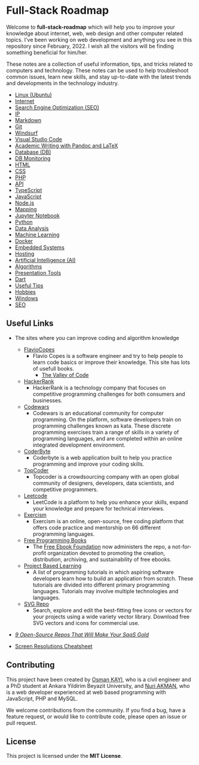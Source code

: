# Full-Stack Roadmap

Welcome to **full-stack-roadmap** which will help you to improve your knowledge about internet, web, web design and other computer related topics. I've been working on web development and anything you see in this repository since February, 2022. I wish all the visitors will be finding something beneficial for him/her.

These notes are a collection of useful information, tips, and tricks related to computers and technology. These notes can be used to help troubleshoot common issues, learn new skills, and stay up-to-date with the latest trends and developments in the technology industry.

- [Linux (Ubuntu)](./linux/)
- [Internet](./internet/)
- [Search Engine Optimization (SEO)](./seo/)
- [IP](./ip/)
- [Markdown](./markdown/)
- [Git](./git/)
- [Windsurf](./windsurf/)
- [Visual Studio Code](./vscode/)
- [Academic Writing with Pandoc and LaTeX](./academic.writing/)
- [Database (DB)](./db/)
- [DB Monitoring](./db.monitoring/)
- [HTML](./html/)
- [CSS](./css/)
- [PHP](./php/)
- [API](./api/)
- [TypeScript](./typescript/)
- [JavaScript](./javascript/)
- [Node.js](./node.js/)
- [Mapping](./mapping/)
- [Jupyter Notebook](./jupyter.notebook/)
- [Python](./python/)
- [Data Analysis](./data.analysis/)
- [Machine Learning](./machine.learning/)
- [Docker](./docker/)
- [Embedded Systems](./embedded.systems/)
- [Hosting](./hosting/)
- [Artificial Intelligence (AI)](./ai/)
- [Algorithms](./algorithms/)
- [Presentation Tools](./presentation/)
- [Dart](./dart/)
- [Useful Tips](./useful.tips//)
- [Hobbies](./hobbies//)
- [Windows](./windows/)
- [SEO](./seo/)

## Useful Links

- The sites where you can improve coding and algorithm knowledge

  - [FlavioCopes](https://flaviocopes.com/books/)
    - Flavio Copes is a software engineer and try to help people to learn code basics or improve their knowledge. This site has lots of usefull books.
      - [The Valley of Code](https://thevalleyofcode.com/)
  - [HackerRank](https://www.hackerrank.com/)
    - HackerRank is a technology company that focuses on competitive programming challenges for both consumers and businesses.
  - [Codewars](https://www.codewars.com/)
    - Codewars is an educational community for computer programming. On the platform, software developers train on programming challenges known as kata. These discrete programming exercises train a range of skills in a variety of programming languages, and are completed within an online integrated development environment.
  - [CoderByte](https://coderbyte.com/)
    - Coderbyte is a web application built to help you practice programming and improve your coding skills.
  - [TopCoder](https://www.topcoder.com/)
    - Topcoder is a crowdsourcing company with an open global community of designers, developers, data scientists, and competitive programmers.
  - [Leetcode](https://leetcode.com/)
    - LeetCode is a platform to help you enhance your skills, expand your knowledge and prepare for technical interviews.
  - [Exercism](https://exercism.org/)
    - Exercism is an online, open-source, free coding platform that offers code practice and mentorship on 66 different programming languages.
  - [Free Programming Books](https://github.com/EbookFoundation/free-programming-books)
    - The [Free Ebook Foundation](https://ebookfoundation.org/) now administers the repo, a not-for-profit organization devoted to promoting the creation, distribution, archiving, and sustainability of free ebooks.
  - [Project Based Learning](https://github.com/practical-tutorials/project-based-learning?tab=readme-ov-file#python)
    - A list of programming tutorials in which aspiring software developers learn how to build an application from scratch. These tutorials are divided into different primary programming languages. Tutorials may involve multiple technologies and languages.
  - [SVG Repo](https://www.svgrepo.com/)
    - Search, explore and edit the best-fitting free icons or vectors for your projects using a wide variety vector library. Download free SVG vectors and icons for commercial use.

- _[9 Open-Source Repos That Will Make Your SaaS Gold](https://dev.to/nathan_tarbert/9-open-source-repos-that-will-make-your-saas-gold-54h7)_
- [Screen Resolutions Cheatsheet](https://quickref.me/resolutions)

## Contributing

This project have been created by [Osman KAYI](https://github.com/OsmanKAYI), who is a civil engineer and a PhD student at Ankara Yildirim Beyazit University, and [Nuri AKMAN](https://github.com/nuriakman), who is a web developer experienced at web based programming with JavaScript, PHP and MySQL.

We welcome contributions from the community. If you find a bug, have a feature request, or would like to contribute code, please open an issue or pull request.

## License

This project is licensed under the **MIT License**.
